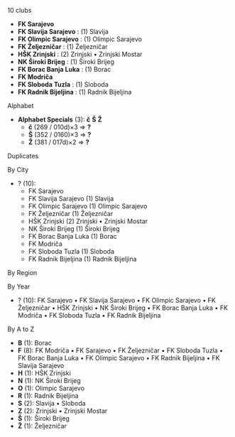 10 clubs

- **FK Sarajevo**
- **FK Slavija Sarajevo** : (1) Slavija
- **FK Olimpic Sarajevo** : (1) Olimpic Sarajevo
- **FK Željezničar** : (1) Željezničar
- **HŠK Zrinjski** : (2) Zrinjski • Zrinjski Mostar
- **NK Široki Brijeg** : (1) Široki Brijeg
- **FK Borac Banja Luka** : (1) Borac
- **FK Modriča**
- **FK Sloboda Tuzla** : (1) Sloboda
- **FK Radnik Bijeljina** : (1) Radnik Bijeljina




Alphabet

- **Alphabet Specials** (3):  **č**  **Š**  **Ž** 
  - **č** (269 / 010d)×3 => **?**
  - **Š** (352 / 0160)×3 => **?**
  - **Ž** (381 / 017d)×2 => **?**




Duplicates





By City

- ? (10): 
  - FK Sarajevo 
  - FK Slavija Sarajevo  (1) Slavija
  - FK Olimpic Sarajevo  (1) Olimpic Sarajevo
  - FK Željezničar  (1) Željezničar
  - HŠK Zrinjski  (2) Zrinjski • Zrinjski Mostar
  - NK Široki Brijeg  (1) Široki Brijeg
  - FK Borac Banja Luka  (1) Borac
  - FK Modriča 
  - FK Sloboda Tuzla  (1) Sloboda
  - FK Radnik Bijeljina  (1) Radnik Bijeljina




By Region





By Year

- ? (10):   FK Sarajevo • FK Slavija Sarajevo • FK Olimpic Sarajevo • FK Željezničar • HŠK Zrinjski • NK Široki Brijeg • FK Borac Banja Luka • FK Modriča • FK Sloboda Tuzla • FK Radnik Bijeljina






By A to Z

- **B** (1): Borac
- **F** (8): FK Modriča • FK Sarajevo • FK Željezničar • FK Sloboda Tuzla • FK Borac Banja Luka • FK Olimpic Sarajevo • FK Radnik Bijeljina • FK Slavija Sarajevo
- **H** (1): HŠK Zrinjski
- **N** (1): NK Široki Brijeg
- **O** (1): Olimpic Sarajevo
- **R** (1): Radnik Bijeljina
- **S** (2): Slavija • Sloboda
- **Z** (2): Zrinjski • Zrinjski Mostar
- **Š** (1): Široki Brijeg
- **Ž** (1): Željezničar




